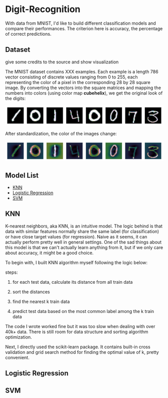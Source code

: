 # Digit-Recognition
With data from MNIST, I'd like to build different classification models and compare their performances. The criterion here is accuracy, the percentage of correct predictions.

## Dataset
give some credits to the source and show visualization

The MNIST dataset contains XXX examples. Each example is a length 786 vector consisting of discrete values ranging from 0 to 255, each representing the color of a pixel in the corresponding 28 by 28 square image. By converting the vectors into the square matrices and mapping the numbers into colors (using color map __cubehelix__), we get the original look of the digits:

![image](./img/digits.png)

After standardization, the color of the images change:

![image](./img/scaled_digits.png)


## Model List
- [KNN](#knn)
- [Logistic Regression](#logistic-regression)
- [SVM](#svm)


## KNN
K-nearest neighbors, aka KNN, is an intuitive model. The logic behind is that data with similar features normally share the same label (for classification) or have close target values (for regression). Naive as it seems, it can actually perform pretty well in general settings. One of the sad things about this model is that we can't actually learn anything from it, but if we only care about accuracy, it might be a good choice. 

To begin with, I built KNN algorithm myself following the logic below:

steps:

1. for each test data, calculate its distance from all train data

2. sort the distances

3. find the nearest k train data 

4. predict test data based on the most common label among the k train data

The code I wrote worked fine but it was too slow when dealing with over 40k+ data. There is still room for data structure and sorting algorithm optimization. 

Next, I directly used the scikit-learn package. It contains built-in cross validation and grid search method for finding the optimal value of k, pretty convenient.

## Logistic Regression


## SVM


